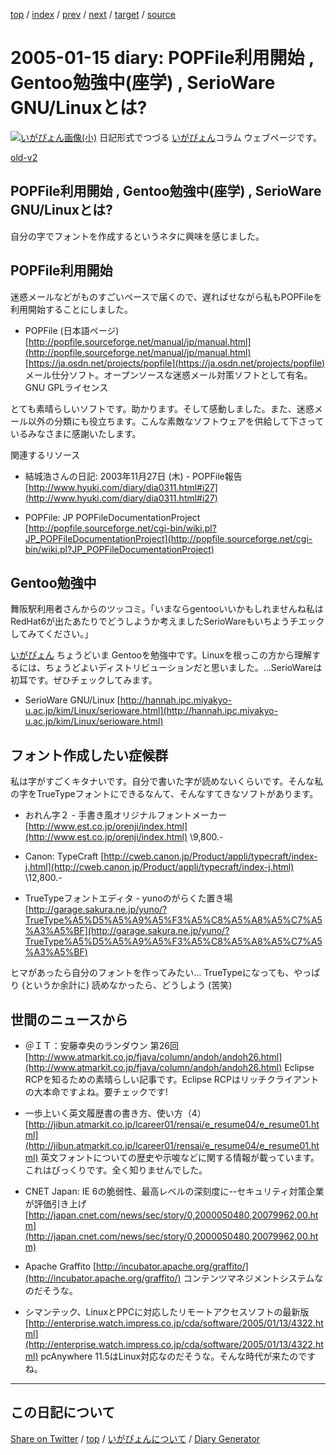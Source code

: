 [top](https://igapyon.github.io/diary/) 
 / [index](https://igapyon.github.io/diary/2005/index.html) 
 / [prev](https://igapyon.github.io/diary/2005/ig050112.html) 
 / [next](https://igapyon.github.io/diary/2005/ig050116.html) 
 / [target](https://igapyon.github.io/diary/2005/ig050115.html) 
 / [source](https://github.com/igapyon/diary/blob/gh-pages/2005/ig050115.html.src.md) 

2005-01-15 diary: POPFile利用開始 , Gentoo勉強中(座学) , SerioWare GNU/Linuxとは?
=====================================================================================================
[![いがぴょん画像(小)](https://igapyon.github.io/diary/images/iga200306s.jpg "いがぴょん")](https://igapyon.github.io/diary/memo/memoigapyon.html) 日記形式でつづる [いがぴょん](https://igapyon.github.io/diary/memo/memoigapyon.html)コラム ウェブページです。

[old-v2](ig050115-orig.html)

## POPFile利用開始 , Gentoo勉強中(座学) , SerioWare GNU/Linuxとは?

自分の字でフォントを作成するというネタに興味を感じました。


## POPFile利用開始

迷惑メールなどがものすごいペースで届くので、遅ればせながら私もPOPFileを利用開始することにしました。

* POPFile (日本語ページ)
  [http://popfile.sourceforge.net/manual/jp/manual.html](http://popfile.sourceforge.net/manual/jp/manual.html)
  [https://ja.osdn.net/projects/popfile](https://ja.osdn.net/projects/popfile)
  メール仕分ソフト。オープンソースな迷惑メール対策ソフトとして有名。GNU GPLライセンス

とても素晴らしいソフトです。助かります。そして感動しました。また、迷惑メール以外の分類にも役立ちます。こんな素敵なソフトウェアを供給して下さっているみなさまに感謝いたします。

関連するリソース

* 結城浩さんの日記: 2003年11月27日 (木) - POPFile報告
  [http://www.hyuki.com/diary/dia0311.html#i27](http://www.hyuki.com/diary/dia0311.html#i27)
  
* POPFile: JP POPFileDocumentationProject
  [http://popfile.sourceforge.net/cgi-bin/wiki.pl?JP_POPFileDocumentationProject](http://popfile.sourceforge.net/cgi-bin/wiki.pl?JP_POPFileDocumentationProject)

## Gentoo勉強中

舞阪駅利用者さんからのツッコミ。「いまならgentooいいかもしれませんね私はRedHat6が出たあたりでどうしようか考えましたSerioWareもいちようチエックしてみてください。」

[いがぴょん](http://www.igapyon.jp/igapyon/diary/memo/memoigapyon.html) ちょうどいま Gentooを勉強中です。Linuxを根っこの方から理解するには、ちょうどよいディストリビューションだと思いました。…SerioWareは初耳です。ぜひチェックしてみます。

* SerioWare GNU/Linux
  [http://hannah.ipc.miyakyo-u.ac.jp/kim/Linux/serioware.html](http://hannah.ipc.miyakyo-u.ac.jp/kim/Linux/serioware.html)

## フォント作成したい症候群

私は字がすごくキタナいです。自分で書いた字が読めないくらいです。そんな私の字をTrueTypeフォントにできるなんて、そんなすてきなソフトがあります。

* おれん字２ - 手書き風オリジナルフォントメーカー
  [http://www.est.co.jp/orenji/index.html](http://www.est.co.jp/orenji/index.html)
  \9,800.-
  
* Canon: TypeCraft
  [http://cweb.canon.jp/Product/appli/typecraft/index-j.html](http://cweb.canon.jp/Product/appli/typecraft/index-j.html)
  \12,800.-
  
* TrueTypeフォントエディタ - yunoのがらくた置き場
  [http://garage.sakura.ne.jp/yuno/?TrueType%A5%D5%A5%A9%A5%F3%A5%C8%A5%A8%A5%C7%A5%A3%A5%BF](http://garage.sakura.ne.jp/yuno/?TrueType%A5%D5%A5%A9%A5%F3%A5%C8%A5%A8%A5%C7%A5%A3%A5%BF)

ヒマがあったら自分のフォントを作ってみたい… TrueTypeになっても、やっぱり (というか余計に) 読めなかったら、どうしよう (苦笑)

## 世間のニュースから

* ＠ＩＴ：安藤幸央のランダウン 第26回
  [http://www.atmarkit.co.jp/fjava/column/andoh/andoh26.html](http://www.atmarkit.co.jp/fjava/column/andoh/andoh26.html)
  Eclipse RCPを知るための素晴らしい記事です。Eclipse RCPはリッチクライアントの大本命ですよね。要チェックです!
  
* 一歩上いく英文履歴書の書き方、使い方（4）
  [http://jibun.atmarkit.co.jp/lcareer01/rensai/e_resume04/e_resume01.html](http://jibun.atmarkit.co.jp/lcareer01/rensai/e_resume04/e_resume01.html)
  英文フォントについての歴史や示唆などに関する情報が載っています。これはびっくりです。全く知りませんでした。
  
* CNET Japan: IE 6の脆弱性、最高レベルの深刻度に--セキュリティ対策企業が評価引き上げ
  [http://japan.cnet.com/news/sec/story/0,2000050480,20079962,00.htm](http://japan.cnet.com/news/sec/story/0,2000050480,20079962,00.htm)
  
* Apache Graffito
  [http://incubator.apache.org/graffito/](http://incubator.apache.org/graffito/)
  コンテンツマネジメントシステムなのだそうな。
  
* シマンテック、LinuxとPPCに対応したリモートアクセスソフトの最新版
  [http://enterprise.watch.impress.co.jp/cda/software/2005/01/13/4322.html](http://enterprise.watch.impress.co.jp/cda/software/2005/01/13/4322.html)
  pcAnywhere 11.5はLinux対応なのだそうな。そんな時代が来たのですね。

----------------------------------------------------------------------------------------------------

## この日記について

[Share on Twitter](https://twitter.com/intent/tweet?hashtags=igapyon%2Cdiary%2C%E3%81%84%E3%81%8C%E3%81%B4%E3%82%87%E3%82%93&text=POPFile%E5%88%A9%E7%94%A8%E9%96%8B%E5%A7%8B+%2C+Gentoo%E5%8B%89%E5%BC%B7%E4%B8%AD%28%E5%BA%A7%E5%AD%A6%29+%2C+SerioWare+GNU%2FLinux%E3%81%A8%E3%81%AF%3F&url=https%3A%2F%2Figapyon.github.io%2Fdiary%2F2005%2Fig050115.html) / [top](https://igapyon.github.io/diary/) / [いがぴょんについて](https://igapyon.github.io/diary/memo/memoigapyon.html) / [Diary Generator](https://github.com/igapyon/igapyonv3)
